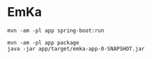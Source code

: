 # EmKa

```shell
mvn -am -pl app spring-boot:run
```

```shell
mvn -am -pl app package
java -jar app/target/emka-app-0-SNAPSHOT.jar
```
